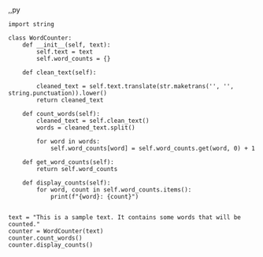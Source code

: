 ,,py

    import string
    
    class WordCounter:
        def __init__(self, text):
            self.text = text
            self.word_counts = {}
    
        def clean_text(self):
            
            cleaned_text = self.text.translate(str.maketrans('', '', string.punctuation)).lower()
            return cleaned_text
    
        def count_words(self):
            cleaned_text = self.clean_text()
            words = cleaned_text.split()
            
            for word in words:
                self.word_counts[word] = self.word_counts.get(word, 0) + 1
            
        def get_word_counts(self):
            return self.word_counts
    
        def display_counts(self):
            for word, count in self.word_counts.items():
                print(f"{word}: {count}")
    
    
    text = "This is a sample text. It contains some words that will be counted."
    counter = WordCounter(text)
    counter.count_words()
    counter.display_counts()
